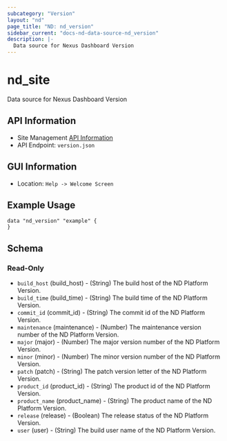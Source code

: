 ```yaml
---
subcategory: "Version"
layout: "nd"
page_title: "ND: nd_version"
sidebar_current: "docs-nd-data-source-nd_version"
description: |-
  Data source for Nexus Dashboard Version
---
```


# nd_site #

Data source for Nexus Dashboard Version

## API Information ##

* Site Management [API Information](https://developer.cisco.com/docs/nexus-dashboard/3-1-1/api-reference/)
* API Endpoint: `version.json`

## GUI Information ##

* Location: `Help -> Welcome Screen`

## Example Usage ##

```hcl
data "nd_version" "example" {
}
```

## Schema ##

### Read-Only ###

* `build_host` (build_host) - (String) The build host of the ND Platform Version.
* `build_time` (build_time) - (String) The build time of the ND Platform Version.
* `commit_id` (commit_id) - (String) The commit id of the ND Platform Version.
* `maintenance` (maintenance) - (Number) The maintenance version number of the ND Platform Version.
* `major` (major) - (Number) The major version number of the ND Platform Version.
* `minor` (minor) - (Number) The minor version number of the ND Platform Version.
* `patch` (patch) - (String) The patch version letter of the ND Platform Version.
* `product_id` (product_id) - (String) The product id of the ND Platform Version.
* `product_name` (product_name) - (String) The product name of the ND Platform Version.
* `release` (release) - (Boolean) The release status of the ND Platform Version.
* `user` (user) - (String) The build user name of the ND Platform Version.